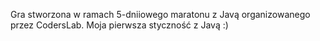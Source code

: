 Gra stworzona w ramach 5-dniiowego maratonu z Javą organizowanego przez CodersLab. Moja pierwsza styczność z Javą :)
